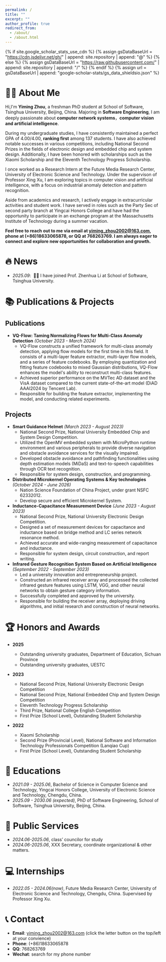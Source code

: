 ```yaml
---
permalink: /
title: ""
excerpt: ""
author_profile: true
redirect_from: 
  - /about/
  - /about.html
---
```


{% if site.google_scholar_stats_use_cdn %}
{% assign gsDataBaseUrl = "https://cdn.jsdelivr.net/gh/" | append: site.repository | append: "@" %}
{% else %}
{% assign gsDataBaseUrl = "https://raw.githubusercontent.com/" | append: site.repository | append: "/" %}
{% endif %}
{% assign url = gsDataBaseUrl | append: "google-scholar-stats/gs_data_shieldsio.json" %}

<span class='anchor' id='about-me'></span>

# 🧑‍💼 About Me

<!-- Hi,I am Yiming Zhou, a third-year undergraduate student at Yingcai Honors College, University of Electronic Science and Technology, Chengdu, China. Majoring in Computer Science and Technology, I am deeply passionate about computer vision and artificial intelligence. -->
Hi,I'm **Yiming Zhou**, a freshman PhD student at School of Software, Tsinghua University, Beijing, China. Majoring in **Software Engineering**, I am deeply passionate about **computer network systems**，**computer vision and artificial intelligence**.

During my undergraduate studies, I have consistently maintained a perfect GPA of 4.00/4.00, **ranking first** among 137 students. I have also achieved notable successes in various competitions, including National Second Prizes in the fields of electronic design and embedded chip and system design. Additionally, I have been honored with scholarships such as the Xiaomi Scholarship and the Eleventh Technology Progress Scholarship.

I once worked as a Research Intern at the Future Media Research Center, University of Electronic Science and Technology. Under the supervison of Professor Xing Xu, I am exploring topics in computer vision and artificial intelligence, with a focus on industrial anomaly detection and pattern recognition. 

Aside from academics and research, I actively engage in extracurricular activities and student work. I have served in roles such as the Party Sec of second party branch at Yingcai Honors College and have had the opportunity to participate in an exchange program at the Massachusetts Institute of Technology during a summer vacation.

**Feel free to reach out to me via email at yiming_zhou2002@163.com, phone at (+86)18633065878, or QQ at 768263769. I am always eager to connect and explore new opportunities for collaboration and growth.**
<!--
My research interest includes neural machine translation and computer vision. I have published more than 100 papers at the top international AI conferences with total <a href='https://scholar.google.com/citations?user=DhtAFkwAAAAJ'>google scholar citations <strong><span id='total_cit'>260000+</span></strong></a> (You can also use google scholar badge <a href='https://scholar.google.com/citations?user=DhtAFkwAAAAJ'><img src="https://img.shields.io/endpoint?url={{ url | url_encode }}&logo=Google%20Scholar&labelColor=f6f6f6&color=9cf&style=flat&label=citations"></a>).
-->


# 🔥 News
- *2025.09*: &nbsp;🎉🎉 I have joined Prof. Zhenhua Li at School of Software, Tsinghua University. 


# 📚 Publications & Projects

## Publications

- **VQ-Flow: Taming Normalizing Flows for Multi-Class Anomaly Detection** *(October 2023 - March 2024)*
  - VQ-Flow constructs a unified framework for multi-class anomaly detection, applying flow models for the first time in this field. It consists of a multi-layer feature extractor, multi-layer flow models, and a series of feature codebooks. By employing quantization and fitting feature codebooks to mixed Gaussian distributions, VQ-Flow enhances the model's ability to reconstruct multi-class features.
  - Achieved superior performance on the MVTec AD dataset and the VisA dataset compared to the current state-of-the-art model (DiAD AAAI2024 by Tencent Lab). 
  - Responsible for building the feature extractor, implementing the model, and conducting related experiments.

## Projects

- **Smart Guidance Helmet** *(March 2023 - August 2023)*
  - National Second Prize, National University Embedded Chip and System Design Competition.
  - Utilized the OpenMV embedded system with MicroPython runtime environment and various peripherals to provide diverse navigation and obstacle avoidance services for the visually impaired.
  - Developed obstacle avoidance and pathfinding functionalities using depth estimation models (MiDaS) and text-to-speech capabilities through OCR text recognition.
  - Responsible for system design, construction, and programming.
- **Distributed Microkernel Operating Systems & Key technologies** *(October 2024 - June 2026)*
  - Nation Science Foundation of China Project, under grant NSFC 62332012.
  - Develop secure and efficient Microkernel System.
- **Inductance-Capacitance Measurement Device** *(June 2023 - August 2023)*
  - National Second Prize, National University Electronic Design Competition.
  - Designed a set of measurement devices for capacitance and inductance based on bridge method and LC series network resonance method.
  - Achieved accurate and wide-ranging measurement of capacitance and inductance.
  - Responsible for system design, circuit construction, and report writing.
- **Infrared Gesture Recognition System Based on Artificial Intelligence** *(September 2022 - September 2023)*
  - Led a university innovation and entrepreneurship project.
  - Constructed an infrared receiver array and processed the collected infrared gesture features using LSTM, VGG, and other neural networks to obtain gesture category information.
  - Successfully completed and approved by the university.
  - Responsible for building the receiver array, deploying driving algorithms, and initial research and construction of neural networks.

<!--
# 📝 Publications & Projects

<div class='paper-box'><div class='paper-box-image'><div><div class="badge">CVPR 2016</div><img src='images/500x300.png' alt="sym" width="100%"></div></div>
<div class='paper-box-text' markdown="1">

[Deep Residual Learning for Image Recognition](https://openaccess.thecvf.com/content_cvpr_2016/papers/He_Deep_Residual_Learning_CVPR_2016_paper.pdf)

**Kaiming He**, Xiangyu Zhang, Shaoqing Ren, Jian Sun

[**Project**](https://scholar.google.com/citations?view_op=view_citation&hl=zh-CN&user=DhtAFkwAAAAJ&citation_for_view=DhtAFkwAAAAJ:ALROH1vI_8AC) <strong><span class='show_paper_citations' data='DhtAFkwAAAAJ:ALROH1vI_8AC'></span></strong>
- Lorem ipsum dolor sit amet, consectetur adipiscing elit. Vivamus ornare aliquet ipsum, ac tempus justo dapibus sit amet. 
</div>
</div>

- [Lorem ipsum dolor sit amet, consectetur adipiscing elit. Vivamus ornare aliquet ipsum, ac tempus justo dapibus sit amet](https://github.com), A, B, C, **CVPR 2020**
-->

# 🏆 Honors and Awards
- **2025**
  - Outstanding university graduates, Department of Education, Sichuan Province
  - Outstanding university graduates, UESTC

- **2023**
  - National Second Prize, National University Electronic Design Competition
  - National Second Prize, National Embedded Chip and System Design Competition
  - Eleventh Technology Progress Scholarship
  - Third Prize, National College English Competition
  - First Prize (School Level), Outstanding Student Scholarship

- **2022**
  - Xiaomi Scholarship
  - Second Prize (Provincial Level), National Software and Information Technology Professionals Competition (Lanqiao Cup)
  - First Prize (School Level), Outstanding Student Scholarship

# 📖 Educations
- *2021.09 - 2025.06*, Bachelor of Science in Computer Science and Technology, Yingcai Honors College, University of Electronic Science and Technology, Chengdu, China.
- *2025.09 - 2030.06 (expected)*, PhD of Software Engineering, School of Software, Tsinghua University, Beijing, China.
<!--
# 💬 Invited Talks
- *2021.06*,
- *2021.03*
-->

# 💬 Public Services
- *2024.06-2025.06*, class’ councilor for study
- *2024.06-2025.06*, XXX Secretary, coordinate organizational & other matters.
  
# 💻 Internships
- *2022.05 - 2024.06(now)*, Future Media Research Center, University of Electronic Science and Technology, Chengdu, China. Supervised by Professor Xing Xu.


# 📞 Contact
- **Email**: yiming_zhou2002@163.com  (click the letter button on the top/left at your convience)
- **Phone**: (+86)18633065878
- **QQ**: 768263769
- **Wechat**: search for my phone number


